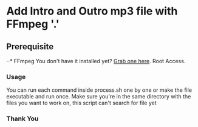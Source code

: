 # Add Intro and Outro mp3 file with FFmpeg '.'

## Prerequisite

⋅⋅* FFmpeg You don't have it installed yet? [Grab one here](https://www.ffmpeg.org/download.html).
    Root Access.

### Usage

You can run each command inside process.sh  one by one or make the file executable and run once.
Make sure you're in the same directory with the files you want to work on, this script can't search for file yet

### Thank You
